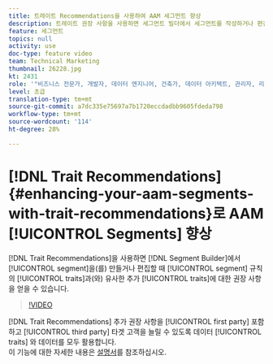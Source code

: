 ```yaml
---
title: 트레이트 Recommendations을 사용하여 AAM 세그먼트 향상
description: 트레이트 권장 사항을 사용하면 세그먼트 빌더에서 세그먼트를 작성하거나 편집할 때 포함할 수 있는 추가 트레이트에 대한 권장 사항을 얻을 수 있습니다. 이러한 권장 사항은 세그먼트 규칙의 트레이트와 유사합니다.
feature: 세그먼트
topics: null
activity: use
doc-type: feature video
team: Technical Marketing
thumbnail: 26228.jpg
kt: 2431
role: '"비즈니스 전문가, 개발자, 데이터 엔지니어, 건축가, 데이터 아키텍트, 관리자, 리더"'
level: 초급
translation-type: tm+mt
source-git-commit: a7dc335e75697a7b1720eccdadbb9605fdeda798
workflow-type: tm+mt
source-wordcount: '114'
ht-degree: 28%

---
```



# [!DNL Trait Recommendations] {#enhancing-your-aam-segments-with-trait-recommendations}로 AAM [!UICONTROL Segments] 향상

[!DNL Trait Recommendations]을 사용하면 [!DNL Segment Builder]에서 [!UICONTROL segment]을(를) 만들거나 편집할 때 [!UICONTROL segment] 규칙의 [!UICONTROL traits]과(와) 유사한 추가 [!UICONTROL traits]에 대한 권장 사항을 얻을 수 있습니다.

>[!VIDEO](https://video.tv.adobe.com/v/26228/?quality=12)

[!DNL Trait Recommendations] 추가 권장 사항을  [!UICONTROL first party] 포함하고  [!UICONTROL third party] 타겟 고객을 늘릴 수 있도록 데이터 [!UICONTROL traits] 와 데이터를 모두 활용합니다.\
이 기능에 대한 자세한 내용은 [설명서](https://experiencecloud.adobe.com/resources/help/en_US/aam/trait-recommendations.html)를 참조하십시오.